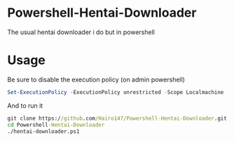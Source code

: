 # Powershell-Hentai-Downloader
The usual hentai downloader i do but in powershell

# Usage
Be sure to disable the execution policy
(on admin powershell)
```powershell
Set-ExecutionPolicy -ExecutionPolicy unrestricted -Scope Localmachine
```
And to run it
```cmd
git clone https://github.com/Hairo147/Powershell-Hentai-Downloader.git
cd Powershell-Hentai-Downloader
./hentai-downloader.ps1
```
